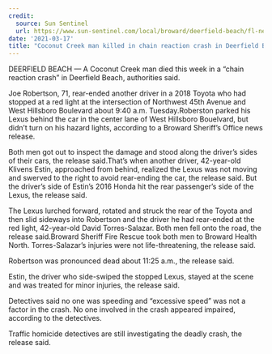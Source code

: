 ```yaml
---
credit:
  source: Sun Sentinel
  url: https://www.sun-sentinel.com/local/broward/deerfield-beach/fl-ne-deerfield-chain-reaction-crash-20210318-lxzbz3pfjjhcxndsv2i3uo72em-story.html
date: '2021-03-17'
title: "Coconut Creek man killed in chain reaction crash in Deerfield Beach, authorities say"
---
```

DEERFIELD BEACH — A Coconut Creek man died this week in a “chain reaction crash” in Deerfield Beach, authorities said.

Joe Robertson, 71, rear-ended another driver in a 2018 Toyota who had stopped at a red light at the intersection of Northwest 45th Avenue and West Hillsboro Boulevard about 9:40 a.m. Tuesday.Roberston parked his Lexus behind the car in the center lane of West Hillsboro Bouelvard, but didn’t turn on his hazard lights, according to a Broward Sheriff’s Office news release.

Both men got out to inspect the damage and stood along the driver’s sides of their cars, the release said.That’s when another driver, 42-year-old Klivens Estin, approached from behind, realized the Lexus was not moving and swerved to the right to avoid rear-ending the car, the release said. But the driver’s side of Estin’s 2016 Honda hit the rear passenger’s side of the Lexus, the release said.

The Lexus lurched forward, rotated and struck the rear of the Toyota and then slid sideways into Robertson and the driver he had rear-ended at the red light, 42-year-old David Torres-Salazar. Both men fell onto the road, the release said.Broward Sheriff Fire Rescue took both men to Broward Health North. Torres-Salazar’s injuries were not life-threatening, the release said.

Robertson was pronounced dead about 11:25 a.m., the release said.

Estin, the driver who side-swiped the stopped Lexus, stayed at the scene and was treated for minor injuries, the release said.

Detectives said no one was speeding and “excessive speed” was not a factor in the crash. No one involved in the crash appeared impaired, according to the detectives.

Traffic homicide detectives are still investigating the deadly crash, the release said.
